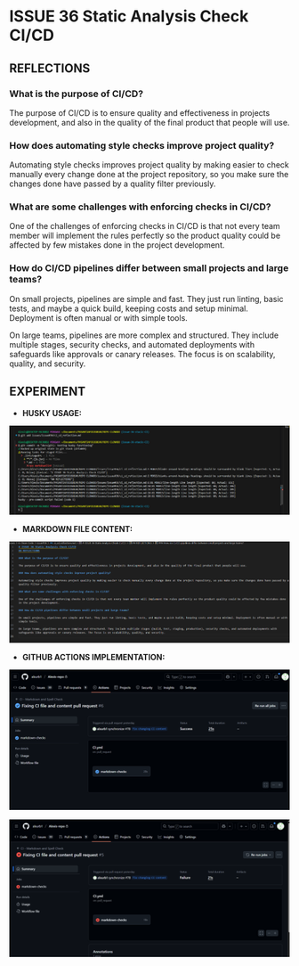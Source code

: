 # ISSUE 36 Static Analysis Check CI/CD

## REFLECTIONS

### What is the purpose of CI/CD?

The purpose of CI/CD is to ensure quality and effectiveness in projects development,
and also in the quality of the final product that people will use.

### How does automating style checks improve project quality?

Automating style checks improves project quality by making easier to check manually
every change done at the project repository, so you make sure the changes
done have passed by a quality filter previously.

### What are some challenges with enforcing checks in CI/CD?

One of the challenges of enforcing checks in CI/CD is that not every team member
will implement the rules perfectly so the product quality could be affected by few
mistakes done in the project development.

### How do CI/CD pipelines differ between small projects and large teams?

On small projects, pipelines are simple and fast. They just run linting, basic tests,
and maybe a quick build, keeping costs and setup minimal. Deployment is often manual
or with simple tools.

On large teams, pipelines are more complex and structured. They include multiple
stages, security checks, and automated deployments with safeguards like approvals
or canary releases. The focus is on scalability, quality, and security.

## EXPERIMENT

- **HUSKY USAGE:**

![Husky Usage](assets/1.png)

- **MARKDOWN FILE CONTENT:**

![Markdown Content](assets/2.png)

- **GITHUB ACTIONS IMPLEMENTATION:**

![Github Content](assets/3.png)

![Github Content](assets/4.png)

